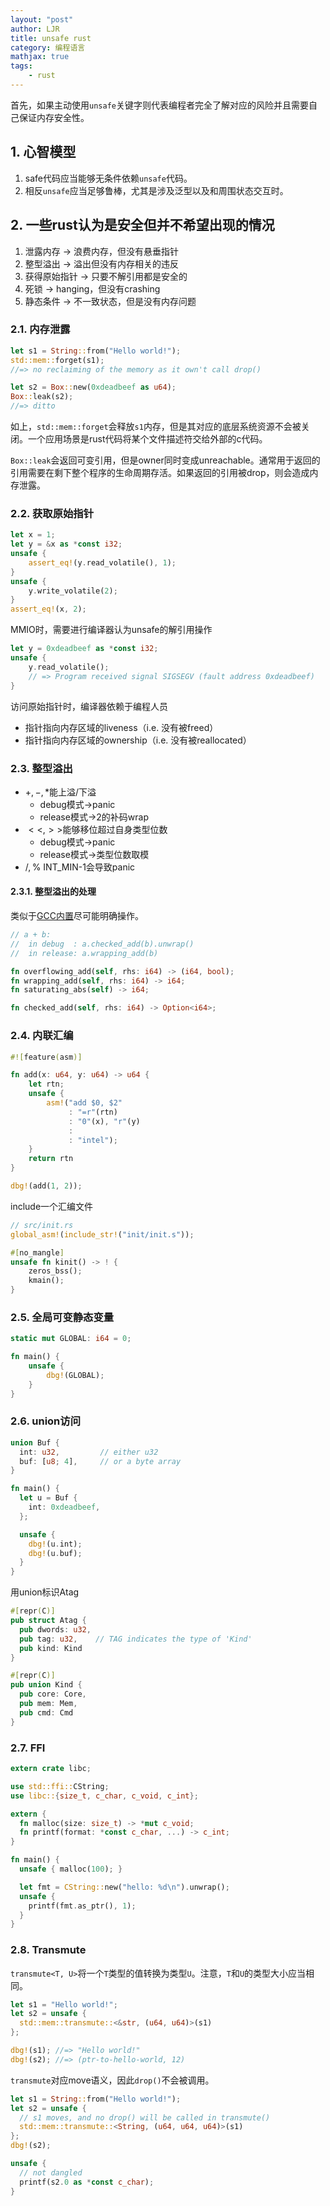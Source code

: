 ```yaml
---
layout: "post"
author: LJR
title: unsafe rust
category: 编程语言
mathjax: true
tags:
    - rust
---
```


首先，如果主动使用`unsafe`关键字则代表编程者完全了解对应的风险并且需要自己保证内存安全性。

## 1. 心智模型

1. safe代码应当能够无条件依赖`unsafe`代码。
2. 相反`unsafe`应当足够鲁棒，尤其是涉及泛型以及和周围状态交互时。

## 2. 一些rust认为是安全但并不希望出现的情况

1. 泄露内存 -> 浪费内存，但没有悬垂指针
2. 整型溢出 -> 溢出但没有内存相关的违反
3. 获得原始指针 -> 只要不解引用都是安全的
4. 死锁 -> hanging，但没有crashing
5. 静态条件 -> 不一致状态，但是没有内存问题

### 2.1. 内存泄露

```rust
let s1 = String::from("Hello world!");
std::mem::forget(s1);
//=> no reclaiming of the memory as it own't call drop()

let s2 = Box::new(0xdeadbeef as u64);
Box::leak(s2);
//=> ditto
```

如上，`std::mem::forget`会释放`s1`内存，但是其对应的底层系统资源不会被关闭。一个应用场景是rust代码将某个文件描述符交给外部的c代码。

`Box::leak`会返回可变引用，但是owner同时变成unreachable。通常用于返回的引用需要在剩下整个程序的生命周期存活。如果返回的引用被drop，则会造成内存泄露。

### 2.2. 获取原始指针

```rust
let x = 1;
let y = &x as *const i32;
unsafe {
    assert_eq!(y.read_volatile(), 1);
}
unsafe {
    y.write_volatile(2);
}
assert_eq!(x, 2);
```

MMIO时，需要进行编译器认为unsafe的解引用操作

```rust
let y = 0xdeadbeef as *const i32;
unsafe {
    y.read_volatile();
    // => Program received signal SIGSEGV (fault address 0xdeadbeef)
}
```

访问原始指针时，编译器依赖于编程人员

+ 指针指向内存区域的liveness（i.e. 没有被freed）
+ 指针指向内存区域的ownership（i.e. 没有被reallocated）

### 2.3. 整型溢出

+ $+, -, *$能上溢/下溢
  + debug模式->panic
  + release模式->2的补码wrap
+ $<<, >>$能够移位超过自身类型位数
  + debug模式->panic
  + release模式->类型位数取模
+ $/, \%$ INT_MIN-1会导致panic

#### 2.3.1. 整型溢出的处理

类似于[GCC内置](https://gcc.gnu.org/onlinedocs/gcc/Integer-Overflow-Builtins.html)尽可能明确操作。

```rust
// a + b:
//  in debug  : a.checked_add(b).unwrap()
//  in release: a.wrapping_add(b)

fn overflowing_add(self, rhs: i64) -> (i64, bool);
fn wrapping_add(self, rhs: i64) -> i64;
fn saturating_abs(self) -> i64;

fn checked_add(self, rhs: i64) -> Option<i64>;
```

### 2.4. 内联汇编

```rust
#![feature(asm)]

fn add(x: u64, y: u64) -> u64 {
    let rtn;
    unsafe {
        asm!("add $0, $2"
             : "=r"(rtn)
             : "0"(x), "r"(y)
             :
             : "intel");
    }
    return rtn
}

dbg!(add(1, 2));
```

include一个汇编文件

```rust
// src/init.rs
global_asm!(include_str!("init/init.s"));

#[no_mangle]
unsafe fn kinit() -> ! {
    zeros_bss();
    kmain();
}
```

### 2.5. 全局可变静态变量

```rust
static mut GLOBAL: i64 = 0;

fn main() {
    unsafe {
        dbg!(GLOBAL);
    }
}
```

### 2.6. union访问

```rust
union Buf {
  int: u32,         // either u32
  buf: [u8; 4],     // or a byte array
}

fn main() {
  let u = Buf {
    int: 0xdeadbeef,
  };

  unsafe {
    dbg!(u.int);
    dbg!(u.buf);
  }
}
```

用union标识Atag

```rust
#[repr(C)]
pub struct Atag {
  pub dwords: u32,
  pub tag: u32,    // TAG indicates the type of 'Kind'
  pub kind: Kind
}

#[repr(C)]
pub union Kind {
  pub core: Core,
  pub mem: Mem,
  pub cmd: Cmd
}
```

### 2.7. FFI

```rust
extern crate libc;

use std::ffi::CString;
use libc::{size_t, c_char, c_void, c_int};

extern {
  fn malloc(size: size_t) -> *mut c_void;
  fn printf(format: *const c_char, ...) -> c_int;
}

fn main() {
  unsafe { malloc(100); }

  let fmt = CString::new("hello: %d\n").unwrap();
  unsafe {
    printf(fmt.as_ptr(), 1);
  }
}
```

### 2.8. Transmute

`transmute<T, U>`将一个`T`类型的值转换为类型`U`。注意，`T`和`U`的类型大小应当相同。

```rust
let s1 = "Hello world!";
let s2 = unsafe {
  std::mem::transmute::<&str, (u64, u64)>(s1)
};

dbg!(s1); //=> "Hello world!"
dbg!(s2); //=> (ptr-to-hello-world, 12)
```

`transmute`对应move语义，因此`drop()`不会被调用。

```rust
let s1 = String::from("Hello world!");
let s2 = unsafe {
  // s1 moves, and no drop() will be called in transmute()
  std::mem::transmute::<String, (u64, u64, u64)>(s1)
};
dbg!(s2);

unsafe {
  // not dangled
  printf(s2.0 as *const c_char);
}
```
